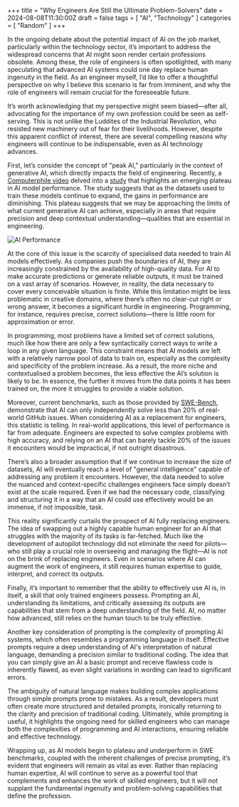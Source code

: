 +++
title = "Why Engineers Are Still the Ultimate Problem-Solvers"
date = 2024-08-08T11:30:00Z
draft = false
tags = [ "AI", "Technology" ]
categories = [ "Random" ]
+++

In the ongoing debate about the potential impact of AI on the job market, particularly within the technology sector, it’s important to address the widespread concerns that AI might soon render certain professions obsolete. Among these, the role of engineers is often spotlighted, with many speculating that advanced AI systems could one day replace human ingenuity in the field. As an engineer myself, I’d like to offer a thoughtful perspective on why I believe this scenario is far from imminent, and why the role of engineers will remain crucial for the foreseeable future.

It’s worth acknowledging that my perspective might seem biased—after all, advocating for the importance of my own profession could be seen as self-serving. This is not unlike the Luddites of the Industrial Revolution, who resisted new machinery out of fear for their livelihoods. However, despite this apparent conflict of interest, there are several compelling reasons why engineers will continue to be indispensable, even as AI technology advances.

First, let’s consider the concept of "peak AI," particularly in the context of generative AI, which directly impacts the field of engineering. Recently, a [Computerphile video](https://www.youtube.com/watch?v=dDUC-LqVrPU) delved into a [study](https://arxiv.org/abs/2404.04125) that highlights an emerging plateau in AI model performance. The study suggests that as the datasets used to train these models continue to expand, the gains in performance are diminishing. This plateau suggests that we may be approaching the limits of what current generative AI can achieve, especially in areas that require precision and deep contextual understanding—qualities that are essential in engineering.

![AI Performance](/ai-model.png)

At the core of this issue is the scarcity of specialised data needed to train AI models effectively. As companies push the boundaries of AI, they are increasingly constrained by the availability of high-quality data. For AI to make accurate predictions or generate reliable outputs, it must be trained on a vast array of scenarios. However, in reality, the data necessary to cover every conceivable situation is finite. While this limitation might be less problematic in creative domains, where there’s often no clear-cut right or wrong answer, it becomes a significant hurdle in engineering. Programming, for instance, requires precise, correct solutions—there is little room for approximation or error.

In programming, most problems have a limited set of correct solutions, much like how there are only a few syntactically correct ways to write a loop in any given language. This constraint means that AI models are left with a relatively narrow pool of data to train on, especially as the complexity and specificity of the problem increase. As a result, the more niche and contextualised a problem becomes, the less effective the AI’s solution is likely to be. In essence, the further it moves from the data points it has been trained on, the more it struggles to provide a viable solution.

Moreover, current benchmarks, such as those provided by [SWE-Bench](https://www.swebench.com/), demonstrate that AI can only independently solve less than 20% of real-world GitHub issues. When considering AI as a replacement for engineers, this statistic is telling. In real-world applications, this level of performance is far from adequate. Engineers are expected to solve complex problems with high accuracy, and relying on an AI that can barely tackle 20% of the issues it encounters would be impractical, if not outright disastrous.

There’s also a broader assumption that if we continue to increase the size of datasets, AI will eventually reach a level of "general intelligence" capable of addressing any problem it encounters. However, the data needed to solve the nuanced and context-specific challenges engineers face simply doesn’t exist at the scale required. Even if we had the necessary code, classifying and structuring it in a way that an AI could use effectively would be an immense, if not impossible, task.

This reality significantly curtails the prospect of AI fully replacing engineers. The idea of swapping out a highly capable human engineer for an AI that struggles with the majority of its tasks is far-fetched. Much like the development of autopilot technology did not eliminate the need for pilots—who still play a crucial role in overseeing and managing the flight—AI is not on the brink of replacing engineers. Even in scenarios where AI can augment the work of engineers, it still requires human expertise to guide, interpret, and correct its outputs.

Finally, it’s important to remember that the ability to effectively use AI is, in itself, a skill that only trained engineers possess. Prompting an AI, understanding its limitations, and critically assessing its outputs are capabilities that stem from a deep understanding of the field. AI, no matter how advanced, still relies on the human touch to be truly effective.

Another key consideration of prompting is the complexity of prompting AI systems, which often resembles a programming language in itself. Effective prompts require a deep understanding of AI's interpretation of natural language, demanding a precision similar to traditional coding. The idea that you can simply give an AI a basic prompt and receive flawless code is inherently flawed, as even slight variations in wording can lead to significant errors.

The ambiguity of natural language makes building complex applications through simple prompts prone to mistakes. As a result, developers must often create more structured and detailed prompts, ironically returning to the clarity and precision of traditional coding. Ultimately, while prompting is useful, it highlights the ongoing need for skilled engineers who can manage both the complexities of programming and AI interactions, ensuring reliable and effective technology.

Wrapping up, as AI models begin to plateau and underperform in SWE benchmarks, coupled with the inherent challenges of precise prompting, it’s evident that engineers will remain as vital as ever. Rather than replacing human expertise, AI will continue to serve as a powerful tool that complements and enhances the work of skilled engineers, but it will not supplant the fundamental ingenuity and problem-solving capabilities that define the profession.
